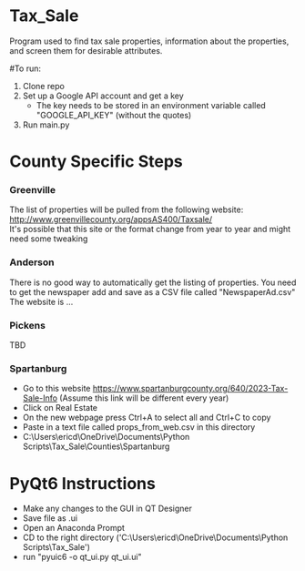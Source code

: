 # Tax_Sale
Program used to find tax sale properties, information about the properties, and screen them for desirable attributes.

#To run:
1. Clone repo
2. Set up a Google API account and get a key
   - The key needs to be stored in an environment variable called  
     "GOOGLE_API_KEY" (without the quotes)
3. Run main.py

# County Specific Steps
### Greenville
The list of properties will be pulled from the following website: http://www.greenvillecounty.org/appsAS400/Taxsale/  
It's possible that this site or the format change from year to year and might need some tweaking

### Anderson
There is no good way to automatically get the listing of properties.  You need to get the newspaper
add and save as a CSV file called "NewspaperAd.csv"
The website is ...

### Pickens
TBD

### Spartanburg
- Go to this website https://www.spartanburgcounty.org/640/2023-Tax-Sale-Info (Assume this link will be different every year)
- Click on Real Estate
- On the new webpage press Ctrl+A to select all and Ctrl+C to copy
- Paste in a text file called props_from_web.csv in this directory
- C:\Users\ericd\OneDrive\Documents\Python Scripts\Tax_Sale\Counties\Spartanburg

# PyQt6 Instructions
- Make any changes to the GUI in QT Designer
- Save file as .ui
- Open an Anaconda Prompt
- CD to the right directory ('C:\Users\ericd\OneDrive\Documents\Python Scripts\Tax_Sale\')
- run "pyuic6 -o qt_ui.py qt_ui.ui"
